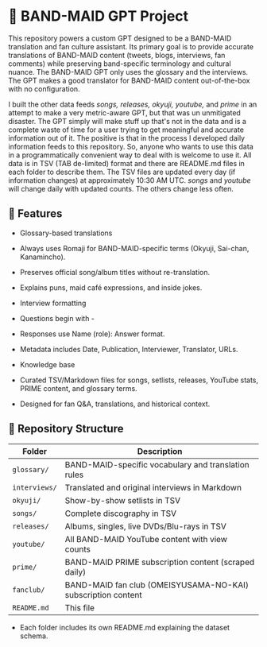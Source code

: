 ﻿# 🎸 BAND-MAID GPT Project

This repository powers a custom GPT designed to be a BAND-MAID translation and fan culture assistant.
Its primary goal is to provide accurate translations of BAND-MAID content (tweets, blogs, interviews, fan comments) while preserving band-specific terminology and cultural nuance. The BAND-MAID GPT only uses the glossary and the interviews. The GPT makes a good translator for BAND-MAID content out-of-the-box with no configuration.

I built the other data feeds *songs, releases, okyuji, youtube,* and *prime* in an attempt to make a very metric-aware GPT, but that was un unmitigated disaster. The GPT simply will make stuff up that's not in the data and is a complete waste of time for a user trying to get meaningful and accurate information out of it. The positive is that in the process I developed daily information feeds to this repository. So, anyone who wants to use this data in a programmatically convenient way to deal with is welcome to use it. All data is in TSV (TAB de-limited) format and there are README.md files in each folder to describe them.  The TSV files are updated every day (if information changes) at approximately 10:30 AM UTC. *songs* and *youtube* will change daily with updated counts. The others change less often.

## 📌 Features

- Glossary-based translations

- Always uses Romaji for BAND-MAID-specific terms (Okyuji, Sai-chan, Kanamincho).

- Preserves official song/album titles without re-translation.

- Explains puns, maid café expressions, and inside jokes.

- Interview formatting

- Questions begin with -

- Responses use Name (role): Answer format.

- Metadata includes Date, Publication, Interviewer, Translator, URLs.

- Knowledge base

- Curated TSV/Markdown files for songs, setlists, releases, YouTube stats, PRIME content, and glossary terms.

- Designed for fan Q&A, translations, and historical context.

## 📂 Repository Structure

| Folder     | Description                                                        |
|------------|--------------------------------------------------------------------|
| `glossary/`   | BAND-MAID-specific vocabulary and translation rules              |
| `interviews/` | Translated and original interviews in Markdown                   |
| `okyuji/`     | Show-by-show setlists in TSV                                     |
| `songs/`      | Complete discography in TSV                                      |
| `releases/`   | Albums, singles, live DVDs/Blu-rays in TSV                       |
| `youtube/`    | All BAND-MAID YouTube content with view counts                   |
| `prime/`      | BAND-MAID PRIME subscription content (scraped daily)             |
| `fanclub/`    | BAND-MAID fan club (OMEISYUSAMA-NO-KAI) subscription content     |
| `README.md`   | This file                                                        |

- Each folder includes its own README.md explaining the dataset schema.
